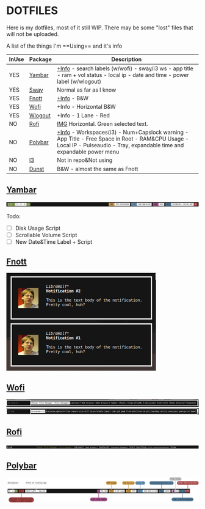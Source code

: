 # DOTFILES

Here is my dotfiles, most of it still WIP.
There may be some "lost" files that will not be uploaded.

A list of the things I'm ==Using== and it's info

| InUse |   Package   |       Description       |
|-------|-------------|-------------------------|
| YES | [Yambar](https://codeberg.org/dnkl/yambar) | [+Info](https://github.com/abiES76/dotfiles?tab=readme-ov-file#yambar) - search labels (w/wofi) - sway/i3 ws - app title - ram + vol status - local ip - date and time - power label (w/wlogout) |
| YES | [Sway](https://github.com/swaywm/sway) | Normal as far as I know |
| YES | [Fnott](https://codeberg.org/dnkl/fnott) | [+Info](https://github.com/abiES76/dotfiles?tab=readme-ov-file#fnott) - B&W |
| YES | [Wofi](https://sr.ht/~scoopta/wofi/) | +Info - Horizontal B&W |
| YES | [Wlogout](https://github.com/ArtsyMacaw/wlogout) | +Info - 1 Lane - Red |
| NO | [Rofi](https://github.com/davatorium/rofi) | [IMG](https://github.com/abiES76/dotfiles?tab=readme-ov-file#rofi) Horizontal. Green selected text. |
| NO | [Polybar](https://github.com/polybar/polybar) | [+Info](https://github.com/abiES76/dotfiles?tab=readme-ov-file#polybar) - Workspaces(i3) - Num+Capslock warning - App Title - Free Space in Root - RAM&CPU Usage - Local IP - Pulseaudio - Tray, expandable time and expandable power menu |
| NO | [I3](https://github.com/i3/i3) | Not in repo&Not using |
| NO | [Dunst](https://github.com/dunst-project/dunst) | B&W - almost the same as Fnott |

## [Yambar](https://github.com/abiES76/dotfiles/tree/main/yambar)
![Yambar Img](./images/yambar.png)

Todo:
- [ ] Disk Usage Script
- [ ] Scrollable Volume Script 
- [ ] New Date&Time Label + Script

## [Fnott](https://github.com/abiES76/dotfiles/tree/main/fnott)
![Fnott Img](./images/fnott.png)

## [Wofi](https://github.com/abiES76/dotfiles/tree/main/wofi)
![Wofi Drun Img](./images/drunWofi.png)
![Wofi Run Img](./images/runWofi.png)

## [Rofi](https://github.com/abiES76/dotfiles/tree/main/rofi)
![Rofi Img](./images/Rofi.png)

## [Polybar](https://github.com/abiES76/dotfiles/tree/main/polybar)
![Polybar Img](./images/Polybar.png)

